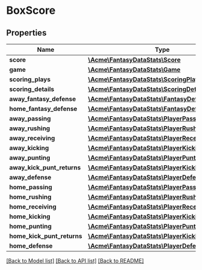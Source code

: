 # BoxScore

## Properties
Name | Type | Description | Notes
------------ | ------------- | ------------- | -------------
**score** | [**\Acme\FantasyDataStats\\Score**](Score.md) |  | [optional] 
**game** | [**\Acme\FantasyDataStats\\Game**](Game.md) |  | [optional] 
**scoring_plays** | [**\Acme\FantasyDataStats\\ScoringPlay[]**](ScoringPlay.md) |  | [optional] 
**scoring_details** | [**\Acme\FantasyDataStats\\ScoringDetail[]**](ScoringDetail.md) |  | [optional] 
**away_fantasy_defense** | [**\Acme\FantasyDataStats\\FantasyDefenseGame**](FantasyDefenseGame.md) |  | [optional] 
**home_fantasy_defense** | [**\Acme\FantasyDataStats\\FantasyDefenseGame**](FantasyDefenseGame.md) |  | [optional] 
**away_passing** | [**\Acme\FantasyDataStats\\PlayerPassing[]**](PlayerPassing.md) |  | [optional] 
**away_rushing** | [**\Acme\FantasyDataStats\\PlayerRushing[]**](PlayerRushing.md) |  | [optional] 
**away_receiving** | [**\Acme\FantasyDataStats\\PlayerReceiving[]**](PlayerReceiving.md) |  | [optional] 
**away_kicking** | [**\Acme\FantasyDataStats\\PlayerKicking[]**](PlayerKicking.md) |  | [optional] 
**away_punting** | [**\Acme\FantasyDataStats\\PlayerPunting[]**](PlayerPunting.md) |  | [optional] 
**away_kick_punt_returns** | [**\Acme\FantasyDataStats\\PlayerKickPuntReturns[]**](PlayerKickPuntReturns.md) |  | [optional] 
**away_defense** | [**\Acme\FantasyDataStats\\PlayerDefense[]**](PlayerDefense.md) |  | [optional] 
**home_passing** | [**\Acme\FantasyDataStats\\PlayerPassing[]**](PlayerPassing.md) |  | [optional] 
**home_rushing** | [**\Acme\FantasyDataStats\\PlayerRushing[]**](PlayerRushing.md) |  | [optional] 
**home_receiving** | [**\Acme\FantasyDataStats\\PlayerReceiving[]**](PlayerReceiving.md) |  | [optional] 
**home_kicking** | [**\Acme\FantasyDataStats\\PlayerKicking[]**](PlayerKicking.md) |  | [optional] 
**home_punting** | [**\Acme\FantasyDataStats\\PlayerPunting[]**](PlayerPunting.md) |  | [optional] 
**home_kick_punt_returns** | [**\Acme\FantasyDataStats\\PlayerKickPuntReturns[]**](PlayerKickPuntReturns.md) |  | [optional] 
**home_defense** | [**\Acme\FantasyDataStats\\PlayerDefense[]**](PlayerDefense.md) |  | [optional] 

[[Back to Model list]](../README.md#documentation-for-models) [[Back to API list]](../README.md#documentation-for-api-endpoints) [[Back to README]](../README.md)


